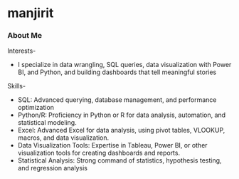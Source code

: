 # manjirit
### About Me





Interests-
- I specialize in data wrangling, SQL queries, data visualization with Power BI, and Python, and building dashboards that tell meaningful stories

Skills-
- SQL: Advanced querying, database management, and performance optimization
- Python/R: Proficiency in Python or R for data analysis, automation, and statistical modeling.
- Excel: Advanced Excel for data analysis, using pivot tables, VLOOKUP, macros, and data visualization.
- Data Visualization Tools: Expertise in Tableau, Power BI, or other visualization tools for creating dashboards and
reports.
- Statistical Analysis: Strong command of statistics, hypothesis testing, and regression analysis
